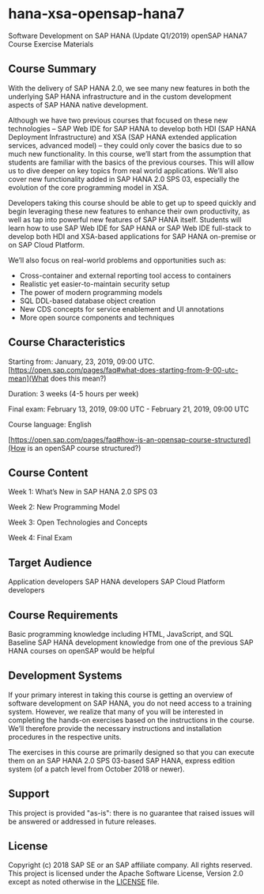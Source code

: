 # hana-xsa-opensap-hana7
Software Development on SAP HANA (Update Q1/2019)
openSAP HANA7 Course Exercise Materials

## Course Summary
With the delivery of SAP HANA 2.0, we see many new features in both the underlying SAP HANA infrastructure and in the custom development aspects of SAP HANA native development.

Although we have two previous courses that focused on these new technologies – SAP Web IDE for SAP HANA to develop both HDI (SAP HANA Deployment Infrastructure) and XSA (SAP HANA extended application services, advanced model) – they could only cover the basics due to so much new functionality. In this course, we’ll start from the assumption that students are familiar with the basics of the previous courses. This will allow us to dive deeper on key topics from real world applications. We’ll also cover new functionality added in SAP HANA 2.0 SPS 03, especially the evolution of the core programming model in XSA.

Developers taking this course should be able to get up to speed quickly and begin leveraging these new features to enhance their own productivity, as well as tap into powerful new features of SAP HANA itself. Students will learn how to use SAP Web IDE for SAP HANA or SAP Web IDE full-stack to develop both HDI and XSA-based applications for SAP HANA on-premise or on SAP Cloud Platform.

We’ll also focus on real-world problems and opportunities such as:
- Cross-container and external reporting tool access to containers
- Realistic yet easier-to-maintain security setup
- The power of modern programming models
- SQL DDL-based database object creation
- New CDS concepts for service enablement and UI annotations
- More open source components and techniques

## Course Characteristics
Starting from: January, 23, 2019, 09:00 UTC. [https://open.sap.com/pages/faq#what-does-starting-from-9-00-utc-mean](What does this mean?)

Duration: 3 weeks (4-5 hours per week)

Final exam: February 13, 2019, 09:00 UTC - February 21, 2019, 09:00 UTC

Course language: English

[https://open.sap.com/pages/faq#how-is-an-opensap-course-structured](How is an openSAP course structured?)

## Course Content
Week 1: What’s New in SAP HANA 2.0 SPS 03

Week 2: New Programming Model

Week 3: Open Technologies and Concepts

Week 4: Final Exam

## Target Audience
Application developers
SAP HANA developers
SAP Cloud Platform developers

## Course Requirements
Basic programming knowledge including HTML, JavaScript, and SQL
Baseline SAP HANA development knowledge from one of the previous SAP HANA courses on openSAP would be helpful

## Development Systems
If your primary interest in taking this course is getting an overview of software development on SAP HANA, you do not need access to a training system. However, we realize that many of you will be interested in completing the hands-on exercises based on the instructions in the course. We’ll therefore provide the necessary instructions and installation procedures in the respective units.

The exercises in this course are primarily designed so that you can execute them on an SAP HANA 2.0 SPS 03-based SAP HANA, express edition system (of a patch level from October 2018 or newer).

## Support
This project is provided "as-is": there is no guarantee that raised issues will be answered or addressed in future releases.

## License
Copyright (c) 2018 SAP SE or an SAP affiliate company. All rights reserved.
This project is licensed under the Apache Software License, Version 2.0 except as noted otherwise in the [LICENSE](LICENSE) file.
